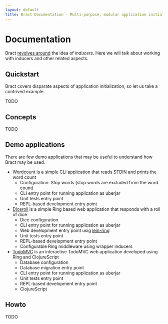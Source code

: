 ```yaml
---
layout: default
title: Bract Documentation - Multi-purpose, modular application initialization framework for Clojure
---
```


# Documentation

Bract [revolves around](/about.html#howitworks) the idea of _inducers_. Here we will talk about working with inducers and other related aspects.

## Quickstart

Bract covers disparate aspects of application initialization, so let us take a contrived example.

TODO

## Concepts

TODO

## Demo applications

There are few demo applications that may be useful to understand how Bract may be used.

* [Wordcount](https://github.com/bract/bract.demo.wordcount) is a simple CLI application that reads STDIN and prints the word count
  * Configuration: Stop words (stop words are excluded from the word count)
  * CLI entry point for running application as uberjar
  * Unit tests entry point
  * REPL-based development entry point
* [Diceroll](https://github.com/bract/bract.demo.diceroll) is a simple Ring based web application that responds with a roll of dice
  * Dice configuration
  * CLI entry point for running application as uberjar
  * Web development entry point usig [lein-ring](https://github.com/weavejester/lein-ring)
  * Unit tests entry point
  * REPL-based development entry point
  * Configurable Ring middleware using wrapper inducers
* [TodoMVC](https://github.com/bract/demo.todomvc) is an interactive TodoMVC web application developed using Ring and ClojureScript
  * Database configuration
  * Database migration entry point
  * CLI entry point for running application as uberjar
  * Unit tests entry point
  * REPL-based development entry point
  * ClojureScript


## Howto

TODO
